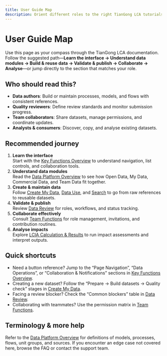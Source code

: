 ```yaml
---
title: User Guide Map
description: Orient different roles to the right TianGong LCA tutorials and best practices.
---
```


# User Guide Map

Use this page as your compass through the TianGong LCA documentation. Follow the suggested path—**Learn the interface → Understand data modules → Build & reuse data → Validate & publish → Collaborate → Analyse**—or jump directly to the section that matches your role.

## Who should read this?

- **Data authors**: Build or maintain processes, models, and flows with consistent references.  
- **Quality reviewers**: Define review standards and monitor submission progress.  
- **Team collaborators**: Share datasets, manage permissions, and coordinate updates.  
- **Analysts & consumers**: Discover, copy, and analyse existing datasets.

## Recommended journey

1. **Learn the interface**  
   Start with the [Key Functions Overview](/en/user-guide/key-functions-introduction) to understand navigation, list controls, and collaboration tools.
2. **Understand data modules**  
   Read the [Data Platform Overview](/en/user-guide/data) to see how Open Data, My Data, Commercial Data, and Team Data fit together.
3. **Create & maintain data**  
   Follow [Create My Data](/en/user-guide/create-my-data), [Data Use](/en/user-guide/data-use), and [Search](/en/user-guide/search) to go from raw references to reusable datasets.
4. **Validate & publish**  
   Review [Data Review](/en/user-guide/data-review) for roles, workflows, and status tracking.
5. **Collaborate effectively**  
   Consult [Team Functions](/en/user-guide/team-function) for role management, invitations, and contribution routines.
6. **Analyse impacts**  
   Explore [LCIA Calculation & Results](/en/user-guide/lcia) to run impact assessments and interpret outputs.

## Quick shortcuts

- Need a button reference? Jump to the “Page Navigation”, “Data Operations”, or “Collaboration & Notifications” sections in [Key Functions Overview](/en/user-guide/key-functions-introduction).  
- Creating a new dataset? Follow the “Prepare → Build datasets → Quality check” stages in [Create My Data](/en/user-guide/create-my-data).  
- Facing a review blocker? Check the “Common blockers” table in [Data Review](/en/user-guide/data-review).  
- Collaborating with teammates? Use the permission matrix in [Team Functions](/en/user-guide/team-function).

## Terminology & more help

Refer to the [Data Platform Overview](/en/user-guide/data) for definitions of models, processes, flows, unit groups, and sources. If you encounter an edge case not covered here, browse the FAQ or contact the support team.
